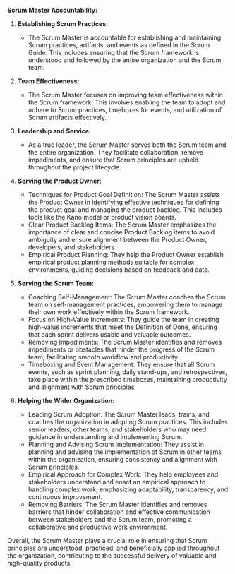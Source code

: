 
**Scrum Master Accountability:**

1. **Establishing Scrum Practices:**
   - The Scrum Master is accountable for establishing and maintaining Scrum practices, artifacts, and events as defined in the Scrum Guide. This includes ensuring that the Scrum framework is understood and followed by the entire organization and the Scrum team.

2. **Team Effectiveness:**
   - The Scrum Master focuses on improving team effectiveness within the Scrum framework. This involves enabling the team to adopt and adhere to Scrum practices, timeboxes for events, and utilization of Scrum artifacts effectively.

3. **Leadership and Service:**
   - As a true leader, the Scrum Master serves both the Scrum team and the entire organization. They facilitate collaboration, remove impediments, and ensure that Scrum principles are upheld throughout the project lifecycle.

4. **Serving the Product Owner:**
   - Techniques for Product Goal Definition: The Scrum Master assists the Product Owner in identifying effective techniques for defining the product goal and managing the product backlog. This includes tools like the Kano model or product vision boards.
   - Clear Product Backlog Items: The Scrum Master emphasizes the importance of clear and concise Product Backlog items to avoid ambiguity and ensure alignment between the Product Owner, developers, and stakeholders.
   - Empirical Product Planning: They help the Product Owner establish empirical product planning methods suitable for complex environments, guiding decisions based on feedback and data.

5. **Serving the Scrum Team:**
   - Coaching Self-Management: The Scrum Master coaches the Scrum team on self-management practices, empowering them to manage their own work effectively within the Scrum framework.
   - Focus on High-Value Increments: They guide the team in creating high-value increments that meet the Definition of Done, ensuring that each sprint delivers usable and valuable outcomes.
   - Removing Impediments: The Scrum Master identifies and removes impediments or obstacles that hinder the progress of the Scrum team, facilitating smooth workflow and productivity.
   - Timeboxing and Event Management: They ensure that all Scrum events, such as sprint planning, daily stand-ups, and retrospectives, take place within the prescribed timeboxes, maintaining productivity and alignment with Scrum principles.

6. **Helping the Wider Organization:**
   - Leading Scrum Adoption: The Scrum Master leads, trains, and coaches the organization in adopting Scrum practices. This includes senior leaders, other teams, and stakeholders who may need guidance in understanding and implementing Scrum.
   - Planning and Advising Scrum Implementation: They assist in planning and advising the implementation of Scrum in other teams within the organization, ensuring consistency and alignment with Scrum principles.
   - Empirical Approach for Complex Work: They help employees and stakeholders understand and enact an empirical approach to handling complex work, emphasizing adaptability, transparency, and continuous improvement.
   - Removing Barriers: The Scrum Master identifies and removes barriers that hinder collaboration and effective communication between stakeholders and the Scrum team, promoting a collaborative and productive work environment.

Overall, the Scrum Master plays a crucial role in ensuring that Scrum principles are understood, practiced, and beneficially applied throughout the organization, contributing to the successful delivery of valuable and high-quality products.
